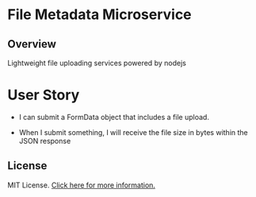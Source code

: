 # File Metadata Microservice
 
## Overview

Lightweight file uploading services powered by nodejs

# User Story
 
- I can submit a FormData object that includes a file upload.

- When I submit something, I will receive the file size in bytes within the JSON response

## License

MIT License. [Click here for more information.](LICENSE.md)

